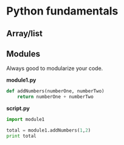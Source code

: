# Python fundamentals

## Array/list

## Modules

Always good to modularize your code.

**module1.py**

```python
def addNumbers(numberOne, numberTwo)
    return numberOne + numberTwo
```

**script.py**
```python
import module1

total = module1.addNumbers(1,2)
print total
```